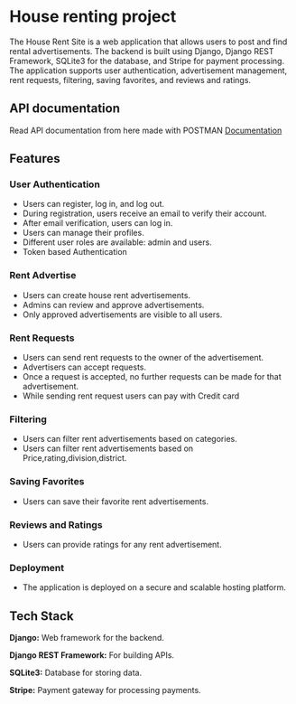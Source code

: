 
# House renting project

The House Rent Site is a web application that allows users to post and find rental advertisements. The backend is built using Django, Django REST Framework, SQLite3 for the database, and Stripe for payment processing. The application supports user authentication, advertisement management, rent requests, filtering, saving favorites, and reviews and ratings.


## API documentation
Read API documentation from here made with POSTMAN
[Documentation](https://documenter.getpostman.com/view/36480406/2sA3kPp4vk) 


## Features
### User Authentication
- Users can register, log in, and log out.
- During registration, users receive an email to verify their account.
- After email verification, users can log in.
- Users can manage their profiles.
- Different user roles are available: admin and users.
- Token based Authentication

### Rent Advertise
- Users can create house rent advertisements.
- Admins can review and approve advertisements.
- Only approved advertisements are visible to all users.

### Rent Requests
- Users can send rent requests to the owner of the advertisement.
- Advertisers can accept requests.
- Once a request is accepted, no further requests can be made for that advertisement.
- While sending rent request users can pay with Credit card

### Filtering
- Users can filter rent advertisements based on categories.
- Users can filter rent advertisements based on Price,rating,division,district.

### Saving Favorites
- Users can save their favorite rent advertisements.

### Reviews and Ratings
- Users can provide ratings for any rent advertisement.

### Deployment
- The application is deployed on a secure and scalable hosting platform.


## Tech Stack

**Django:** Web framework for the backend.

**Django REST Framework:** For building APIs.

**SQLite3:** Database for storing data.

**Stripe:** Payment gateway for processing payments.


